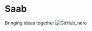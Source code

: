 # Saab
Bringing ideas together
![GitHub_hero](https://user-images.githubusercontent.com/114987887/193782520-d9929227-eb5d-429c-b5ed-175da8e491da.jpg)
